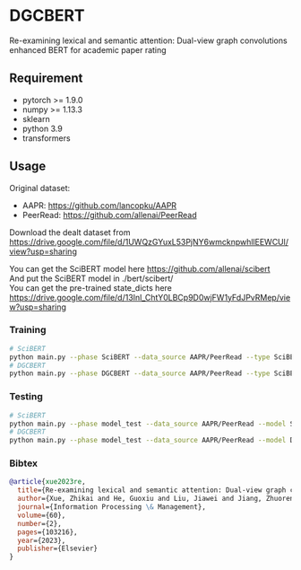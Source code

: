 # DGCBERT
Re-examining lexical and semantic attention: Dual-view graph convolutions enhanced BERT for academic paper rating

## Requirement

* pytorch >= 1.9.0
* numpy >= 1.13.3
* sklearn
* python 3.9
* transformers

## Usage
Original dataset:
* AAPR: https://github.com/lancopku/AAPR
* PeerRead: https://github.com/allenai/PeerRead

Download the dealt dataset from https://drive.google.com/file/d/1UWQzGYuxL53PjNY6wmcknpwhllEEWCUl/view?usp=sharing <br>

You can get the SciBERT model here https://github.com/allenai/scibert <br>
And put the SciBERT model in ./bert/scibert/ <br>
You can get the pre-trained state_dicts here https://drive.google.com/file/d/13Inl_ChtY0LBCp9D0wjFW1yFdJPvRMep/view?usp=sharing

### Training
```sh
# SciBERT
python main.py --phase SciBERT --data_source AAPR/PeerRead --type SciBERT
# DGCBERT
python main.py --phase DGCBERT --data_source AAPR/PeerRead --type SciBERT --mode top_biaffine+softmax --k X --alpha X --top_rate X --predict_dim X
```

### Testing

```sh
# SciBERT
python main.py --phase model_test --data_source AAPR/PeerRead --model SciBERT
# DGCBERT
python main.py --phase model_test --data_source AAPR/PeerRead --model DGCBERT
```

### Bibtex
```bibtex
@article{xue2023re,
  title={Re-examining lexical and semantic attention: Dual-view graph convolutions enhanced BERT for academic paper rating},
  author={Xue, Zhikai and He, Guoxiu and Liu, Jiawei and Jiang, Zhuoren and Zhao, Star and Lu, Wei},
  journal={Information Processing \& Management},
  volume={60},
  number={2},
  pages={103216},
  year={2023},
  publisher={Elsevier}
}
```
